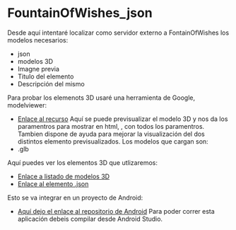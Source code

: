 # FountainOfWishes_json
Desde aquí intentaré localizar como servidor externo a FontainOfWishes los modelos necesarios:
- json
- modelos 3D
- Imagne previa
- Titulo del elemento
- Descripción del mismo

Para probar los elemenots 3D usaré una herramienta de Google, modelviewer:
- [Enlace al recurso](https://modelviewer.dev/editor/)
Aquí se puede previsualizar el modelo 3D y nos da los paramentros para mostrar en html, <model-viewer>, con todos los paramentros. Tambien dispone de ayuda para mejorar la visualización del dos distintos elemento previsualizados.
Los modelos que cargan son:
- .glb

Aquí puedes ver los elementos 3D que utlizaremos:
- [Enlace a listado de  modelos 3D](https://juancmacias.github.io/FountainOfWishes_json/modelos-3d.html)
- [Enlace al elemento .json](https://juancmacias.github.io/FountainOfWishes_json/json/modelo_3d.json)

Esto se va integrar en un proyecto de Android:
- [Aquí dejo el enlace al repositorio de Android](https://github.com/JUANAN2019/Fountain-Of-Wishes)
Para poder correr esta aplicación debeis compilar desde Android Studio.